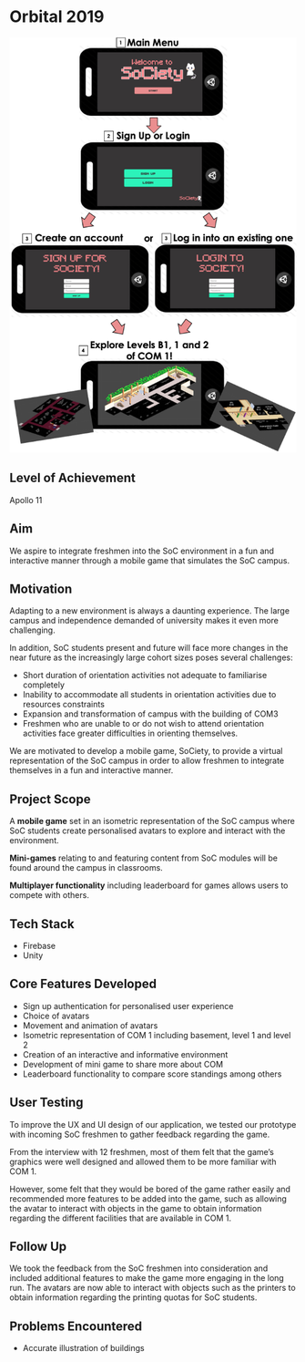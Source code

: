 # Orbital 2019

   ![alt text](https://github.com/haveaqiupill/orbital2019/blob/master/Milestone%203.png)

## Level of Achievement
Apollo 11

## Aim
We aspire to integrate freshmen into the SoC environment in a fun and interactive manner through a mobile game that simulates the SoC campus.

## Motivation
Adapting to a new environment is always a daunting experience. The large campus and independence demanded of university makes it even more challenging.

In addition, SoC students present and future will face more changes in the near future as the increasingly large cohort sizes poses several challenges:
- Short duration of orientation activities not adequate to familiarise completely
- Inability to accommodate all students in orientation activities due to resources constraints
- Expansion and transformation of campus with the building of COM3
- Freshmen who are unable to or do not wish to attend orientation activities face greater difficulties in orienting themselves.

We are motivated to develop a mobile game, SoCiety, to provide a virtual representation of the SoC campus in order to allow freshmen to integrate themselves in a fun and interactive manner.

## Project Scope
A **mobile game** set in an isometric representation of the SoC campus where SoC students create personalised avatars to explore and interact with the environment.

**Mini-games** relating to and featuring content from SoC modules will be found around the campus in classrooms.

**Multiplayer functionality** including leaderboard for games allows users to compete with others.

## Tech Stack
- Firebase
- Unity

## Core Features Developed
- Sign up authentication for personalised user experience
- Choice of avatars
- Movement and animation of avatars
- Isometric representation of COM 1 including basement, level 1 and level 2
- Creation of an interactive and informative environment
- Development of mini game to share more about COM
- Leaderboard functionality to compare score standings among others

## User Testing
To improve the UX and UI design of our application, we tested our prototype with incoming SoC freshmen to gather feedback regarding the game. 

From the interview with 12 freshmen, most of them felt that the game’s graphics were well designed and allowed them to be more familiar with COM 1. 

However, some felt that they would be bored of the game rather easily and recommended more features to be added into the game, such as allowing the avatar to interact with objects in the game to obtain information regarding the different facilities that are available in COM 1.

## Follow Up
We took the feedback from the SoC freshmen into consideration and included additional features to make the game more engaging in the long run. The avatars are now able to interact with objects such as the printers to obtain information regarding the printing quotas for SoC students.

## Problems Encountered
- Accurate illustration of buildings
